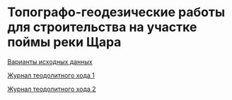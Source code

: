 # Топографо-геодезические работы для строительства на участке поймы реки Щара

[Варианты исходных данных](Варианты.md)

[Журнал теодолитного хода 1](Теод.ход1.pdf)

[Журнал теодолитного хода 2](Теод.ход2.pdf)


